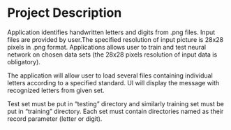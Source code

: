 # Project Description
Application identifies handwritten letters and digits from .png files. Input files are provided by user.The specified resolution of input picture is 28x28 pixels in .png format. Applications allows user to train and test neural network on chosen data sets
(the 28x28 pixels resolution of input data is obligatory).

The application will allow user to load several files containing individual letters according to a specified standard. UI will display the message with recognized letters from given set.

Test set must be put in “testing” directory and similarly training set must be put in “training” directory. Each set must contain directories named as their record parameter (letter or digit).
